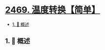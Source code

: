 # [2469. 温度转换【简单】](https://github.com/tnotesjs/TNotes.leetcode/tree/main/notes/2469.%20%E6%B8%A9%E5%BA%A6%E8%BD%AC%E6%8D%A2%E3%80%90%E7%AE%80%E5%8D%95%E3%80%91)

<!-- region:toc -->

- [1. 📝 概述](#1--概述)

<!-- endregion:toc -->

## 1. 📝 概述
